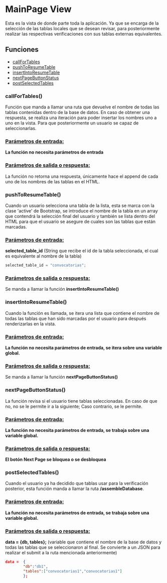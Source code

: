 # MainPage View

Esta es la vista de donde parte toda la aplicación. Ya que se encarga de la selección de las tablas locales que se desean revisar, para posteriormente realizar las respectivas verificaciones con sus tablas externas equivalentes. 

## Funciones

- [callForTables](#callForTables)
- [pushToResumeTable](#pushToResumeTable)
- [insertIntoResumeTable](#insertIntoResumeTable)
- [nextPageButtonStatus](#nextPageButtonStatus)
- [postSelectedTables](#postSelectedTables)

### callForTables()

Función que manda a llamar una ruta que devuelve el nombre de todas las tablas contenidas dentro de la base de datos. En caso de obtener una respuesta, se realiza una iteración para poder insertar los nombres uno a uno en la vista. Para que posteriormente un usuario se capaz de seleccionarlas.

### <u>Parámetros de entrada:</u>

**La función no necesita parámetros de entrada**

### <u>Parámetros de salida o respuesta:</u>

La función no retorna una respuesta, únicamente hace el append de cada uno de los nombres de las tablas en el HTML.





### pushToResumeTable()

Cuando un usuario selecciona una tabla de la lista, esta se marca con la clase 'active' de Bootstrap, se introduce el nombre de la tabla en un array que contendrá la selección final del usuario y también se lista dentro del HTML para que el usuario se asegure de cuales son las tablas que están marcadas.

### <u>Parámetros de entrada:</u>

**selected_table_id** (String que recibe el id de la tabla seleccionada, el cual es equivalente al nombre de la tabla)

```javascript
selected_table_id = "convocatorias";
```

### <u>Parámetros de salida o respuesta:</u>

Se manda a llamar la función **insertIntoResumeTable()**  





### insertIntoResumeTable()

Cuando la función es llamada, se itera una lista que contiene el nombre de todas las tablas que han sido marcadas por el usuario para después renderizarlas en la vista.

### <u>Parámetros de entrada:</u>

**La función no necesita parámetros de entrada, se itera sobre una variable global.**

### <u>Parámetros de salida o respuesta:</u>

Se manda a llamar la función **nextPageButtonStatus()**  





### nextPageButtonStatus()

La función revisa si el usuario tiene tablas seleccionadas. En caso de que no, no se le permite ir a la siguiente; Caso contrario,  se le permite.

### <u>Parámetros de entrada:</u>

**La función no necesita parámetros de entrada, se trabaja sobre una variable global.**

### <u>Parámetros de salida o respuesta:</u>

**El botón Next Page se bloquea o se desbloquea**  





### postSelectedTables()

Cuando el usuario ya ha decidido que tablas usar para la verificación posterior, esta función manda a llamar la ruta **/assembleDatabase**.

### <u>Parámetros de entrada:</u>

**La función no necesita parámetros de entrada, se trabaja sobre una variable global.**

### <u>Parámetros de salida o respuesta:</u>

**data = {db, tables};** (variable que contiene el nombre de la base de datos y todas las tablas que se seleccionaron al final. Se convierte a un JSON para realizar el submit a la ruta mencionada anteriormente) 

```json
data = 	{
    	"db":"db1",
		"tables":["convocatorias1","convocatorias1"]
        };
```

